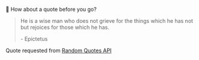 📣 How about a quote before you go?

> He is a wise man who does not grieve for the things which he has not but rejoices for those which he has.
>
> <p>- Epictetus</p>

Quote requested from [Random Quotes API](https://github.com/lukePeavey/quotable)
